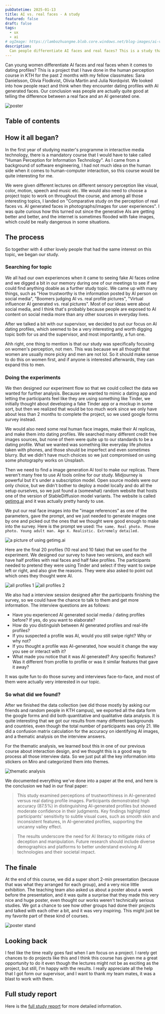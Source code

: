 ```yaml
---
pubDatetime: 2025-01-13
title: AI vs. real faces - A study
featured: false
draft: false
tags:
  - ux
  - ai
# ogImage: https://lambozhuangme.blob.core.windows.net/blog-images/ai-vs-real-faces/poster.png
description:
  Can people differentiate AI faces and real faces? This is a study that I have done in the human perception course in KTH.
---
```


Can young women differentiate AI faces and real faces when it comes to dating profiles? This is a project that I have done in the human perception course in KTH for the past 2 months with my fellow classmates: Sara Danielsson, Olivia Flodkvist, Olivia Martin and Julia Nordqvist. We looked into how people react and think when they encounter dating profiles with AI generated faces. Our conclusion was people are actually quite good at telling the difference between a real face and an AI generated one.

<img src="https://lambozhuangme.blob.core.windows.net/blog-images/ai-vs-real-faces/poster.png" alt="poster" class="object-contain">

## Table of contents

## How it all began?

In the first year of studying master's programme in interactive media technology, there is a mandatory course that I would have to take called "Human Perception for Information Technology". As I came from a background of software engineering, I had not much idea on the human side when it comes to human-computer interaction, so this course would be quite interesting for me. 

We were given different lectures on different sensory perception like visual, color, motion, speech and music etc. We would also need to choose a project topic to work on throughout the course, and among all those interesting topics, I landed on "Comparative study on the perception of real faces vs. AI generated faces in photographs/images for user experiences". I was quite curious how this turned out since the generative AIs are getting better and better, and the internet is sometimes flooded with fake images, which could be really dangerous in some situations. 

## The process

So together with 4 other lovely people that had the same interest on this topic, we began our study.

### Searching for topic

We all had our own experiences when it came to seeing fake AI faces online and we digged a bit in our memory during one of our meetings to see if we could find anything doable as a further study topic. We came up with many things, such as "How trustworthy is the information posted by AI person on social media", "Boomers judging AI vs. real profile pictures", "Virtual influencer AI generated vs. real pictures". Most of our ideas were about social media, and I think that's probably because people are exposed to AI content on social media more than any other sources in everyday lives. 

After we talked a bit with our supervisor, we decided to put our focus on AI dating profiles, which seemed to be a very interesting and worth digging topic both for us and the supervisor, and most importantly, a fun one.

Ahh right, one thing to mention is that our study was specifically focusing on women's perception, not men. This was because we all thought that women are usually more picky and men are not lol. So it should make sense to do this on women first, and if anyone is interested afterwards, they can expand this to men.

### Doing the experiments

We then designed our experiment flow so that we could collect the data we wanted for further analysis. Because we wanted to mimic a dating app and letting the participants feel like they are using something like Tinder, we initially thought about developing a fake Tinder app or a mockup in some sort, but then we realized that would be too much work since we only have about less than 2 months to complete the project, so we used google forms survey instead.

We would also need some real human face images, make their AI replicas, and make them into dating profiles. We searched many different credit free images sources, but none of them were quite up to our standards to be a dating profile. What we wanted was something like everyday life photos taken with phones, and those should be imperfect and even sometimes blurry. But we didn't have much choices so we just compromised on using some photography works on Unsplash. 

Then we need to find a image generation AI tool to make our replicas. There weren't many free to use AI tools online for our study. Midjourney is powerful but it's under a subscription model. Open source models were our only choice, but we didn't bother to deploy a model locally and do all the setup ourselves, so we just found a (somewhat) random website that hosts one of the version of StableDiffusion model variants. The website is called [getimg.ai](https://getimg.ai) and it was actually pretty handy to use. 

We put our real face images into the "image references" as one of the parameters, gave the prompt, and we just needed to generate images one by one and picked out the ones that we thought were good enough to make into the survey. Here is the prompt we used: `The same. Real photo. Phone photo. Young adult man. Age X. Realistic. Extremely detailed.`

<img src="https://lambozhuangme.blob.core.windows.net/blog-images/ai-vs-real-faces/a-picture-of-using-getimg-ai.jpeg" class="mx-auto" alt="a picture of using getimg.ai">

Here are the final 20 profiles (10 real and 10 fake) that we used for the experiment. We designed our survey to have two versions, and each will have half profiles with real faces and half fake profiles. The participants needed to pretend they were using Tinder and select if they want to swipe left or right, and also give the reasons. They were also asked to point out which ones they thought were AI.

<img src="https://lambozhuangme.blob.core.windows.net/blog-images/ai-vs-real-faces/all-profiles-1.jpg" class="mx-auto" alt="all profiles 1">

<img src="https://lambozhuangme.blob.core.windows.net/blog-images/ai-vs-real-faces/all-profiles-2.jpg" class="mx-auto" alt="all profiles 2">

We also had a interview session designed after the participants finishing the survey, so we could have the chance to talk to them and get more information. The interview questions are as follows:

- Have you experienced AI generated social media / dating profiles before? If yes, do you want to elaborate?
- How do you distinguish between AI generated profiles and real-life profiles?
- If you suspected a profile was AI, would you still swipe right? Why or why not?
- If you thought a profile was AI-generated, how would it change the way you see or interact with it?
- What made you notice that it was AI generated? Any specific features?Was it different from profile to profile or was it similar features that gave it away?

It was quite fun to do those survey and interviews face-to-face, and most of them were actually very interested in our topic.

### So what did we found?

After we finished the data collection (we did those mostly by asking our friends and random people in KTH campus), we exported all the data form the google forms and did both quantitative and qualitative data analysis. It is quite interesting that we got our results from many different backgrounds and countries, even though the total number of participants was only 21. We did a confusion matrix calculation for the accuracy on identifying AI images, and a thematic analysis on the interview answers.

For the thematic analysis, we learned bout this in one of our previous course about interaction design, and we thought this is a good way to process all those interview data. So we just put all the key information into stickers on Miro and categorized them into themes.

<img src="https://lambozhuangme.blob.core.windows.net/blog-images/ai-vs-real-faces/thematic-analysis.png" class="mx-auto" alt="thematic analysis">

We documented everything we've done into a paper at the end, and here is the conclusion we had in our final paper:

> This study examined perceptions of trustworthiness in AI-generated versus real dating profile images. Participants demonstrated high accuracy (87.5%) in distinguishing AI-generated profiles but showed moderate confidence in their judgments. Key findings highlighted participants' sensitivity to subtle visual cues, such as smooth skin and inconsistent features, in AI-generated profiles, supporting the uncanny valley effect.

> The results underscore the need for AI literacy to mitigate risks of deception and manipulation. Future research should include diverse demographics and platforms to better understand evolving AI technologies and their societal impact.

## The finale

At the end of this course, we did a super short 2-min presentation (because that was what they arranged for each group), and a very nice little exhibition. The teaching team also asked us about a poster about a week before the presentation, and it was quite a surprise that they made this very nice and huge poster, even thought our works weren't technically serious studies. We got a chance to see how other groups had done their projects and talked with each other a bit, and it was very inspiring. This might just be my favorite part of these kind of courses.

  <img src="https://lambozhuangme.blob.core.windows.net/blog-images/ai-vs-real-faces/poster-stand.jpg" alt="poster stand" class="object-contain">

## Looking back

I feel like the time really goes fast when I am focus on a project. I rarely get chances to do projects like this and I think this course has given me a great opportunity to do it even though the lectures might not be as exciting as the project, but still, I'm happy with the results. I really appreciate all the help that I got form our supervisor, and I want to thank my team mates, it was a blast to work with them. 

## Full study report

Here is the [full study report](https://lambozhuangme.blob.core.windows.net/blog-images/ai-vs-real-faces/report.pdf) for more detailed information.

